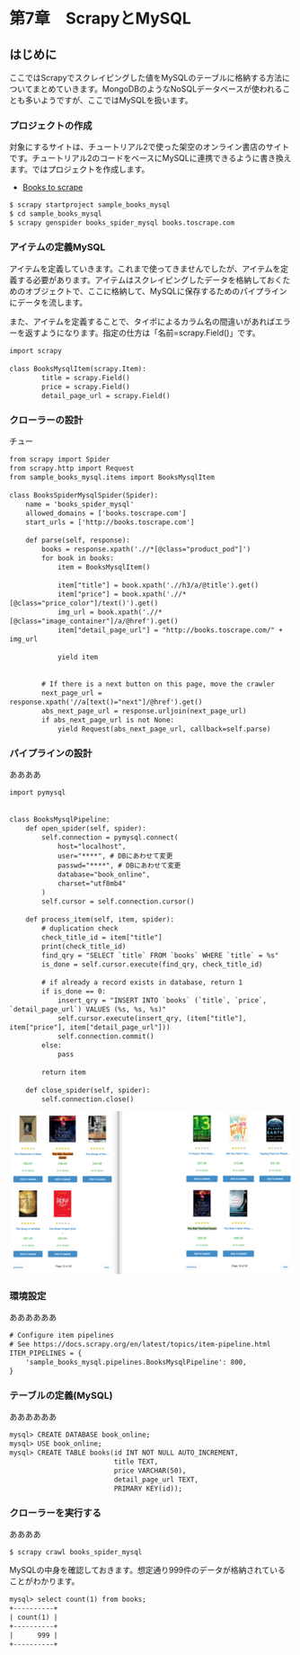 # 第7章　ScrapyとMySQL

## はじめに

ここではScrapyでスクレイピングした値をMySQLのテーブルに格納する方法についてまとめていきます。MongoDBのようなNoSQLデータベースが使われることも多いようですが、ここではMySQLを扱います。

### プロジェクトの作成

対象にするサイトは、チュートリアル2で使った架空のオンライン書店のサイトです。チュートリアル2のコードをベースにMySQLに連携できるように書き換えます。ではプロジェクトを作成します。

* [Books to scrape](http://books.toscrape.com/)

```text
$ scrapy startproject sample_books_mysql
$ cd sample_books_mysql
$ scrapy genspider books_spider_mysql books.toscrape.com
```

### アイテムの定義MySQL

アイテムを定義していきます。これまで使ってきませんでしたが、アイテムを定義する必要があります。アイテムはスクレイピングしたデータを格納しておくためのオブジェクトで、ここに格納して、MySQLに保存するためのパイプラインにデータを流します。

また、アイテムを定義することで、タイポによるカラム名の間違いがあればエラーを返すようになります。指定の仕方は「名前=scrapy.Field\(\)」です。

```text
import scrapy

class BooksMysqlItem(scrapy.Item):
        title = scrapy.Field()
        price = scrapy.Field()
        detail_page_url = scrapy.Field()
```

### クローラーの設計

チュー

```text
from scrapy import Spider
from scrapy.http import Request
from sample_books_mysql.items import BooksMysqlItem

class BooksSpiderMysqlSpider(Spider):
    name = 'books_spider_mysql'
    allowed_domains = ['books.toscrape.com']
    start_urls = ['http://books.toscrape.com']

    def parse(self, response):
        books = response.xpath('.//*[@class="product_pod"]')
        for book in books:
            item = BooksMysqlItem()

            item["title"] = book.xpath('.//h3/a/@title').get()
            item["price"] = book.xpath('.//*[@class="price_color"]/text()').get()
            img_url = book.xpath('.//*[@class="image_container"]/a/@href').get()
            item["detail_page_url"] = "http://books.toscrape.com/" + img_url

            yield item


        # If there is a next button on this page, move the crawler
        next_page_url = response.xpath('//a[text()="next"]/@href').get()
        abs_next_page_url = response.urljoin(next_page_url)
        if abs_next_page_url is not None:
            yield Request(abs_next_page_url, callback=self.parse)
```

### パイプラインの設計

ああああ

```text
import pymysql


class BooksMysqlPipeline:
    def open_spider(self, spider):
        self.connection = pymysql.connect(
            host="localhost",
            user="****", # DBにあわせて変更
            passwd="****", # DBにあわせて変更
            database="book_online",
            charset="utf8mb4"
        )
        self.cursor = self.connection.cursor()

    def process_item(self, item, spider):
        # duplication check
        check_title_id = item["title"]
        print(check_title_id)
        find_qry = "SELECT `title` FROM `books` WHERE `title` = %s"
        is_done = self.cursor.execute(find_qry, check_title_id)

        # if already a record exists in database, return 1
        if is_done == 0:
            insert_qry = "INSERT INTO `books` (`title`, `price`, `detail_page_url`) VALUES (%s, %s, %s)"
            self.cursor.execute(insert_qry, (item["title"], item["price"], item["detail_page_url"]))
            self.connection.commit()
        else:
            pass

        return item

    def close_spider(self, spider):
        self.connection.close()
```

![Title duplication](.gitbook/assets/sukurnshotto-2020-05-24-45010png.png)

### 環境設定

ああああああ

```text
# Configure item pipelines
# See https://docs.scrapy.org/en/latest/topics/item-pipeline.html
ITEM_PIPELINES = {
    'sample_books_mysql.pipelines.BooksMysqlPipeline': 800,
}
```

### テーブルの定義\(MySQL\)

ああああああ

```text
mysql> CREATE DATABASE book_online;
mysql> USE book_online;
mysql> CREATE TABLE books(id INT NOT NULL AUTO_INCREMENT,
                          title TEXT,
                          price VARCHAR(50),
                          detail_page_url TEXT,
                          PRIMARY KEY(id));
```

### クローラーを実行する

ああああ

```text
$ scrapy crawl books_spider_mysql
```

MySQLの中身を確認しておきます。想定通り999件のデータが格納されていることがわかります。

```text
mysql> select count(1) from books;
+----------+
| count(1) |
+----------+
|      999 |
+----------+
```

